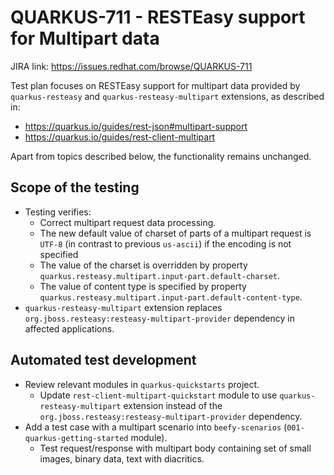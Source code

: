 # QUARKUS-711 - RESTEasy support for Multipart data

JIRA link: https://issues.redhat.com/browse/QUARKUS-711

Test plan focuses on RESTEasy support for multipart data provided by `quarkus-resteasy` and `quarkus-resteasy-multipart` extensions, as described in:
- https://quarkus.io/guides/rest-json#multipart-support
- https://quarkus.io/guides/rest-client-multipart

Apart from topics described below, the functionality remains unchanged.

## Scope of the testing
- Testing verifies:
    - Correct multipart request data processing.
    - The new default value of charset of parts of a multipart request is `UTF-8` (in contrast to previous `us-ascii`) if the encoding is not specified
    - The value of the charset is overridden by property `quarkus.resteasy.multipart.input-part.default-charset`.
    - The value of content type is specified by property `quarkus.resteasy.multipart.input-part.default-content-type`.
- `quarkus-resteasy-multipart` extension replaces `org.jboss.resteasy:resteasy-multipart-provider` dependency in affected applications.

## Automated test development
- Review relevant modules in `quarkus-quickstarts` project.
    - Update `rest-client-multipart-quickstart` module to use `quarkus-resteasy-multipart` extension instead of the `org.jboss.resteasy:resteasy-multipart-provider` dependency.
- Add a test case with a multipart scenario into `beefy-scenarios` (`001-quarkus-getting-started` module).
    - Test request/response with multipart body containing set of small images, binary data, text with diacritics.
